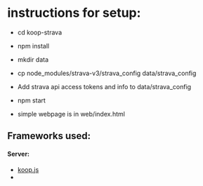 # instructions for setup:
- cd koop-strava
- npm install
- mkdir data
- cp node_modules/strava-v3/strava_config data/strava_config
- Add strava api access tokens and info to data/strava_config
- npm start

- simple webpage is in web/index.html



## Frameworks used:
#### Server:
- [koop.js](https://koopjs.github.io/)
- 